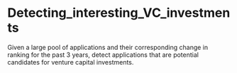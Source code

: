 # Detecting_interesting_VC_investments
Given a large pool of applications and their corresponding change in ranking for the past 3 years, detect applications that are potential candidates for venture capital investments.

